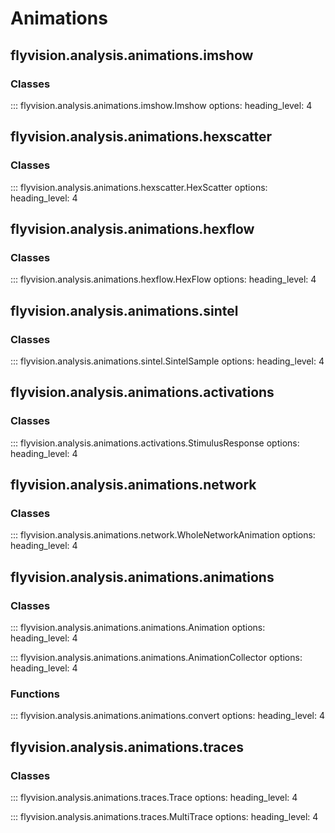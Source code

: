 # Animations

## flyvision.analysis.animations.imshow

### Classes

::: flyvision.analysis.animations.imshow.Imshow
    options:
      heading_level: 4

## flyvision.analysis.animations.hexscatter
### Classes

::: flyvision.analysis.animations.hexscatter.HexScatter
    options:
      heading_level: 4

## flyvision.analysis.animations.hexflow

### Classes

::: flyvision.analysis.animations.hexflow.HexFlow
    options:
      heading_level: 4

## flyvision.analysis.animations.sintel

### Classes

::: flyvision.analysis.animations.sintel.SintelSample
    options:
      heading_level: 4

## flyvision.analysis.animations.activations

### Classes

::: flyvision.analysis.animations.activations.StimulusResponse
    options:
      heading_level: 4

## flyvision.analysis.animations.network

### Classes

::: flyvision.analysis.animations.network.WholeNetworkAnimation
    options:
      heading_level: 4


## flyvision.analysis.animations.animations

### Classes

::: flyvision.analysis.animations.animations.Animation
    options:
      heading_level: 4

::: flyvision.analysis.animations.animations.AnimationCollector
    options:
      heading_level: 4

### Functions

::: flyvision.analysis.animations.animations.convert
    options:
      heading_level: 4







## flyvision.analysis.animations.traces

### Classes

::: flyvision.analysis.animations.traces.Trace
    options:
      heading_level: 4

::: flyvision.analysis.animations.traces.MultiTrace
    options:
      heading_level: 4
